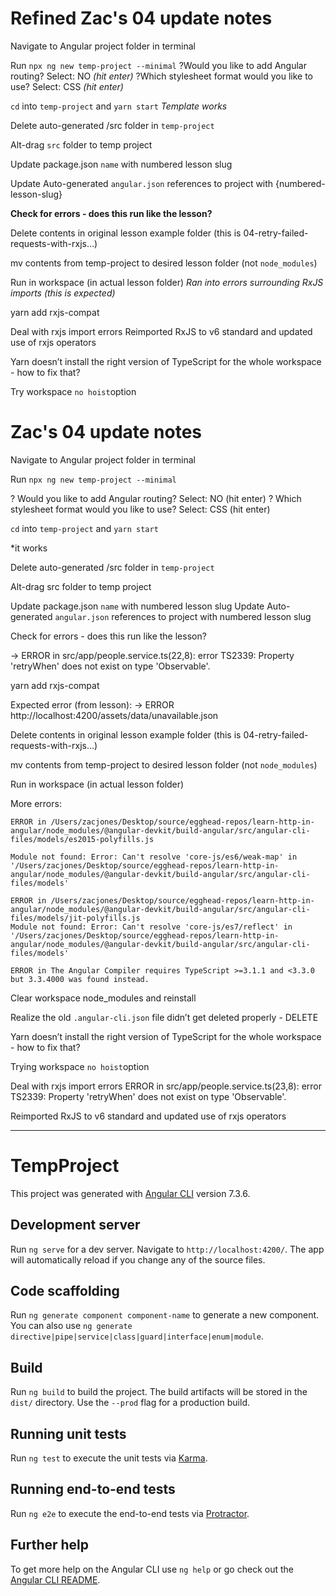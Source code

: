 # Refined Zac's 04 update notes
Navigate to Angular project folder in terminal

Run `npx ng new temp-project --minimal`
  ?Would you like to add Angular routing?
    Select: NO _(hit enter)_
  ?Which stylesheet format would you like to use?
    Select: CSS _(hit enter)_

`cd` into `temp-project` and `yarn start`
  _Template works_

Delete auto-generated /src folder in `temp-project`

Alt-drag `src` folder to temp project

Update package.json `name` with numbered lesson slug

Update Auto-generated `angular.json` references to project with {numbered-lesson-slug}

**Check for errors - does this run like the lesson?**

Delete contents in original lesson example folder (this is 04-retry-failed-requests-with-rxjs…)

mv contents from temp-project to desired lesson folder (not `node_modules`)

Run in workspace (in actual lesson folder)
_Ran into errors surrounding RxJS imports (this is expected)_

yarn add rxjs-compat

Deal with rxjs import errors
  Reimported RxJS to v6 standard and updated use of rxjs operators

Yarn doesn’t install the right version of TypeScript for the whole workspace - how to fix that?

Try workspace `no hoist`option

# Zac's 04 update notes
Navigate to Angular project folder in terminal

Run `npx ng new temp-project --minimal`

? Would you like to add Angular routing?
Select: NO (hit enter)
? Which stylesheet format would you like to use?
Select: CSS (hit enter)

`cd` into `temp-project` and `yarn start`

*it works

Delete auto-generated /src folder in `temp-project`

Alt-drag src folder to temp project

Update package.json `name` with numbered lesson slug
Update Auto-generated `angular.json` references to project with numbered lesson slug

Check for errors - does this run like the lesson?

-> ERROR in src/app/people.service.ts(22,8): error TS2339: Property 'retryWhen' does not exist on type 'Observable<Object>'.

yarn add rxjs-compat

Expected error (from lesson):
-> ERROR http://localhost:4200/assets/data/unavailable.json

Delete contents in original lesson example folder (this is 04-retry-failed-requests-with-rxjs…)

mv contents from temp-project to desired lesson folder (not `node_modules`)

Run in workspace (in actual lesson folder)

More errors:
```
ERROR in /Users/zacjones/Desktop/source/egghead-repos/learn-http-in-angular/node_modules/@angular-devkit/build-angular/src/angular-cli-files/models/es2015-polyfills.js

Module not found: Error: Can't resolve 'core-js/es6/weak-map' in '/Users/zacjones/Desktop/source/egghead-repos/learn-http-in-angular/node_modules/@angular-devkit/build-angular/src/angular-cli-files/models'

ERROR in /Users/zacjones/Desktop/source/egghead-repos/learn-http-in-angular/node_modules/@angular-devkit/build-angular/src/angular-cli-files/models/jit-polyfills.js
Module not found: Error: Can't resolve 'core-js/es7/reflect' in '/Users/zacjones/Desktop/source/egghead-repos/learn-http-in-angular/node_modules/@angular-devkit/build-angular/src/angular-cli-files/models'

ERROR in The Angular Compiler requires TypeScript >=3.1.1 and <3.3.0 but 3.3.4000 was found instead.
```

Clear workspace node_modules and reinstall

Realize the old `.angular-cli.json` file didn’t get deleted properly - DELETE

Yarn doesn’t install the right version of TypeScript for the whole workspace - how to fix that?

Trying workspace `no hoist`option

Deal with rxjs import errors
ERROR in src/app/people.service.ts(23,8): error TS2339: Property 'retryWhen' does not exist on type 'Observable<Object>'.

Reimported RxJS to v6 standard and updated use of rxjs operators


--- 

# TempProject

This project was generated with [Angular CLI](https://github.com/angular/angular-cli) version 7.3.6.

## Development server

Run `ng serve` for a dev server. Navigate to `http://localhost:4200/`. The app will automatically reload if you change any of the source files.

## Code scaffolding

Run `ng generate component component-name` to generate a new component. You can also use `ng generate directive|pipe|service|class|guard|interface|enum|module`.

## Build

Run `ng build` to build the project. The build artifacts will be stored in the `dist/` directory. Use the `--prod` flag for a production build.

## Running unit tests

Run `ng test` to execute the unit tests via [Karma](https://karma-runner.github.io).

## Running end-to-end tests

Run `ng e2e` to execute the end-to-end tests via [Protractor](http://www.protractortest.org/).

## Further help

To get more help on the Angular CLI use `ng help` or go check out the [Angular CLI README](https://github.com/angular/angular-cli/blob/master/README.md).
